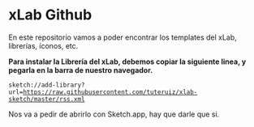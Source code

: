 # xLab Github
En este repositorio vamos a poder encontrar los templates del xLab, librerías, íconos, etc.


<strong>Para instalar la Librería del xLab, debemos copiar la siguiente linea, y pegarla en la barra de nuestro navegador. </strong></p>
<code>sketch://add-library?url=https://raw.githubusercontent.com/tuteruiz/xlab-sketch/master/rss.xml</code></li>
 
 Nos va a pedir de abrirlo con Sketch.app, hay que darle que si.
